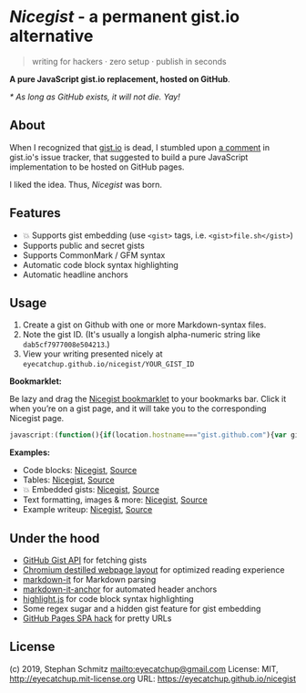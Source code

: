 # _Nicegist_ - a permanent gist.io alternative

> writing for hackers · zero setup · publish in seconds

**A pure JavaScript gist.io replacement, hosted on GitHub**.

_\* As long as GitHub exists, it will not die. Yay!_

## About

When I recognized that [gist.io](https://github.com/idan/gistio) is dead, I stumbled upon [a comment](https://github.com/idan/gistio/issues/74#issuecomment-348884248) in gist.io's issue tracker, that suggested to build a pure JavaScript implementation to be hosted on GitHub pages.

I liked the idea. Thus, _Nicegist_ was born.

## Features

-   💥 Supports gist embedding (use `<gist>` tags, i.e. `<gist>file.sh</gist>`)
-   Supports public and secret gists
-   Supports CommonMark / GFM syntax
-   Automatic code block syntax highlighting
-   Automatic headline anchors

## Usage

1.  Create a gist on Github with one or more Markdown-syntax files.
2.  Note the gist ID. (It's usually a longish alpha-numeric string like `dab5cf7977008e504213`.)
3.  View your writing presented nicely at `eyecatchup.github.io/nicegist/YOUR_GIST_ID`

**Bookmarklet:**

Be lazy and drag the [Nicegist bookmarklet](https://gist.githubusercontent.com/eyecatchup/7442b083383908d7c925981ff082fea7/raw/7bcb67f301d71a0c1435629822845a4ac12605a0/nicegist-bookmarklet.js) to your bookmarks bar.
Click it when you’re on a gist page, and it will take you to the corresponding Nicegist page.

```js
javascript:(function(){if(location.hostname==="gist.github.com"){var gistId=location.pathname.split("/").pop();if(location.pathname.split("/").length>2&&gistId.length)location.href="https://eyecatchup.github.io/nicegist/?id="+gistId}})();
```

**Examples:**

-   Code blocks: [Nicegist](https://eyecatchup.github.io/nicegist/?id=2f35faad4d4fa55810422283f7bc3b78), [Source](https://gist.github.com/eyecatchup/2f35faad4d4fa55810422283f7bc3b78)
-   Tables: [Nicegist](https://eyecatchup.github.io/nicegist/?id=79b95b862ca276c0748c9bab90a758e0), [Source](https://gist.github.com/eyecatchup/79b95b862ca276c0748c9bab90a758e0)
-   💥 Embedded gists: [Nicegist](https://eyecatchup.github.io/nicegist/?id=3382937), [Source](https://gist.github.com/surma/3382937)
-   Text formatting, images & more: [Nicegist](https://eyecatchup.github.io/nicegist/?id=96e67c2dd38419b200f9efcd56c2e8e3), [Source](https://gist.github.com/eyecatchup/96e67c2dd38419b200f9efcd56c2e8e3)
-   Example writeup: [Nicegist](https://eyecatchup.github.io/nicegist/?id=dab5cf7977008e504213), [Source](https://gist.github.com/eyecatchup/dab5cf7977008e504213)

## Under the hood

-   [GitHub Gist API](https://developer.github.com/v3/gists/#get-a-single-gist) for fetching gists
-   [Chromium destilled webpage layout](https://chromium.googlesource.com/chromium/src/+/refs/heads/master/components/dom_distiller/) for optimized reading experience
-   [markdown-it](https://github.com/markdown-it/markdown-it) for Markdown parsing
-   [markdown-it-anchor](https://github.com/valeriangalliat/markdown-it-anchor) for automated header anchors
-   [highlight.js](https://highlightjs.org/) for code block syntax highlighting
-   Some regex sugar and a hidden gist feature for gist embedding
-   [GitHub Pages SPA hack](http://www.backalleycoder.com/2016/05/13/sghpa-the-single-page-app-hack-for-github-pages/) for pretty URLs

## License

(c) 2019, Stephan Schmitz <mailto:eyecatchup@gmail.com>
License: MIT, <http://eyecatchup.mit-license.org>
URL: <https://eyecatchup.github.io/nicegist>
